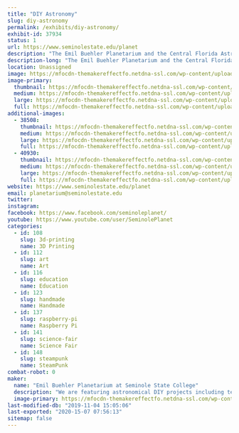 ```yaml
---
title: "DIY Astronomy"
slug: diy-astronomy
permalink: /exhibits/diy-astronomy/
exhibit-id: 37934
status: 1
url: https://www.seminolestate.edu/planet
description: "The Emil Buehler Planetarium and the Central Florida Astronomical Society will be showcasing some out-of-this-world DIY astronomy projects that you can make yourself either at home or at school! "
description-long: "The Emil Buehler Planetarium and the Central Florida Astronomical Society will be showcasing some out-of-this-world DIY astronomy projects that you can make yourself! We will also be featuring several astronomy and space related arts and crafts that families and teachers can do to help teach concepts related to the field of astronomy. "
location: Unassigned
image: https://mfocdn-themakereffectfo.netdna-ssl.com/wp-content/uploads/2019/11/20191025_125915-768x1024.jpg
image-primary:
  thumbnail: https://mfocdn-themakereffectfo.netdna-ssl.com/wp-content/uploads/2019/11/20191025_125915-150x150.jpg
  medium: https://mfocdn-themakereffectfo.netdna-ssl.com/wp-content/uploads/2019/11/20191025_125915-225x300.jpg
  large: https://mfocdn-themakereffectfo.netdna-ssl.com/wp-content/uploads/2019/11/20191025_125915-768x1024.jpg
  full: https://mfocdn-themakereffectfo.netdna-ssl.com/wp-content/uploads/2019/11/20191025_125915.jpg
additional-images:
  - 38508:
    thumbnail: https://mfocdn-themakereffectfo.netdna-ssl.com/wp-content/uploads/2019/09/3dtelescope-150x150.jpg
    medium: https://mfocdn-themakereffectfo.netdna-ssl.com/wp-content/uploads/2019/09/3dtelescope-300x199.jpg
    large: https://mfocdn-themakereffectfo.netdna-ssl.com/wp-content/uploads/2019/09/3dtelescope.jpg
    full: https://mfocdn-themakereffectfo.netdna-ssl.com/wp-content/uploads/2019/09/3dtelescope.jpg
  - 40930:
    thumbnail: https://mfocdn-themakereffectfo.netdna-ssl.com/wp-content/uploads/2019/11/planisphere-150x150.jpg
    medium: https://mfocdn-themakereffectfo.netdna-ssl.com/wp-content/uploads/2019/11/planisphere-225x300.jpg
    large: https://mfocdn-themakereffectfo.netdna-ssl.com/wp-content/uploads/2019/11/planisphere-768x1024.jpg
    full: https://mfocdn-themakereffectfo.netdna-ssl.com/wp-content/uploads/2019/11/planisphere.jpg
website: https://www.seminolestate.edu/planet
email: planetarium@seminolestate.edu
twitter: 
instagram: 
facebook: https://www.facebook.com/seminoleplanet/
youtube: https://www.youtube.com/user/SeminolePlanet
categories:
  - id: 108
    slug: 3d-printing
    name: 3D Printing
  - id: 112
    slug: art
    name: Art
  - id: 116
    slug: education
    name: Education
  - id: 123
    slug: handmade
    name: Handmade
  - id: 137
    slug: raspberry-pi
    name: Raspberry Pi
  - id: 141
    slug: science-fair
    name: Science Fair
  - id: 148
    slug: steampunk
    name: SteamPunk
combat-robot: 0
maker:
  name: "Emil Buehler Planetarium at Seminole State College"
  description: "We are featuring astronomical DIY projects including telescopes, space arts and crafts, astronomical accessories, and more. "
  image-primary: https://mfocdn-themakereffectfo.netdna-ssl.com/wp-content/uploads/2019/09/DSC_0116-238x300.jpg
last-modified-db: "2019-11-04 15:05:06"
last-exported: "2020-15-07 07:56:13"
sitemap: false
---
```

